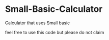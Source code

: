 # Small-Basic-Calculator
Calculator that uses Small basic

feel free to use this code but please do not claim
